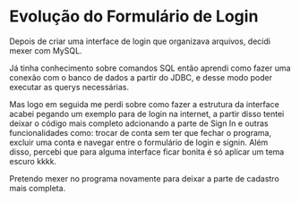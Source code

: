 # Evolução do Formulário de Login

  Depois de criar uma interface de login que organizava arquivos, decidi mexer com MySQL.
  
  Já tinha conhecimento sobre comandos SQL então aprendi como fazer uma conexão com o banco de dados a partir do JDBC, e desse modo poder executar as querys necessárias.
  
  Mas logo em seguida me perdi sobre como fazer a estrutura da interface acabei pegando um exemplo para de login na internet, a partir disso tentei deixar o código mais completo adcionando a parte de Sign In e outras funcionalidades como: trocar de conta sem ter que fechar o programa, excluir uma conta e navegar entre o formulário de login e signin. Além disso, percebi que para alguma interface ficar bonita é só aplicar um tema escuro kkkk.

  Pretendo mexer no programa novamente para deixar a parte de cadastro mais completa.
